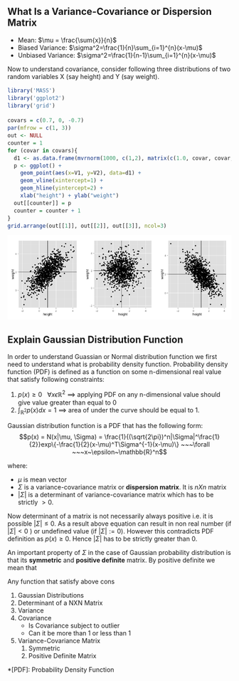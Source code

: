 ## What Is a Variance-Covariance or Dispersion Matrix ##

* Mean: $\mu = \frac{\sum{x}}{n}$
* Biased Variance: $\sigma^2=\frac{1}{n}\sum_{i=1}^{n}(x-\mu)$
* Unbiased Variance: $\sigma^2=\frac{1}{n-1}\sum_{i=1}^{n}(x-\mu)$

Now to understand covariance, consider following  three distributions of two random variables X (say height) and Y (say weight). 

```R
library('MASS')
library('ggplot2')
library('grid')

covars = c(0.7, 0, -0.7)
par(mfrow = c(1, 3))
out <- NULL
counter = 1
for (covar in covars){
  d1 <- as.data.frame(mvrnorm(1000, c(1,2), matrix(c(1.0, covar, covar, 1), nrow=2)))
  p <- ggplot() + 
    geom_point(aes(x=V1, y=V2), data=d1) + 
    geom_vline(xintercept=1) + 
    geom_hline(yintercept=2) +
    xlab("height") + ylab("weight") 
  out[[counter]] = p
  counter = counter + 1
}
grid.arrange(out[[1]], out[[2]], out[[3]], ncol=3)
```
![Correlation dataset](cor1.png)

## Explain Gaussian Distribution Function ##

In order to understand Guassian or Normal distribution function we first need to understand what is probability density function. Probability density function (PDF) is defined as a function on some n-dimensional real value that satisfy following constraints:

1. $p(x) \geq 0 ~~~\forall x \epsilon \mathbb{R}^2$ ==> applying PDF on any n-dimensional value should give value greater than equal to 0 
2. $\int_{\mathbb{R}^2}p(x)dx = 1$ ==>  area of under the curve should be equal to 1.

Gaussian distribution function is a PDF that has the following form:
$$p(x) = N(x|\mu, \Sigma) = \frac{1}{(\sqrt{2\pi})^n|\Sigma|^\frac{1}{2}}exp\{-\frac{1}{2}(x-\mu)^T\Sigma^{-1}(x-\mu)\} ~~~\forall ~~~x~\epsilon~\mathbb{R}^n$$

where:

* $\mu$ is mean vector
* $\Sigma$ is a variance-covariance matrix or **dispersion matrix**. It is $nXn$ matrix 
* $|\Sigma|$ is a determinant of variance-covariance matrix which has to be strictly $> 0$. 

Now determinant of a matrix is not necessarily always positive i.e. it is possible $|\Sigma| \leq 0$. As a result above equation can result in non real number (if $|\Sigma| <  0$ ) or undefined value (if $|\Sigma| := 0$).  However this contradicts PDF definition as $p(x) \geq 0$. Hence $|\Sigma|$ has to be strictly greater than 0. 


An important property of $\Sigma$  in the case of Gaussian probability distribution is that its **symmetric** and **positive definite** matrix.  By positive definite we mean that 




Any function that satisfy above cons

1. Gaussian Distributions
2. Determinant of a NXN Matrix
3. Variance
4. Covariance
	- Is Covariance subject to outlier
	- Can it be more than 1 or less than 1
5. Variance-Covariance Matrix
	1. Symmetric
	2. Positive Definite Matrix 

*[PDF]: Probability Density Function
